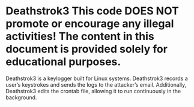 # Deathstrok3                                                                                                                                           This code DOES NOT promote or encourage any illegal activities! The content in this document is provided solely for educational purposes.
Deathstrok3 is a keylogger built for Linux systems. Deathstrok3 records a user’s keystrokes and sends the logs to the attacker’s email. Additionally, Deathstrok3 edits the crontab file, allowing it to run continuously in the background.
